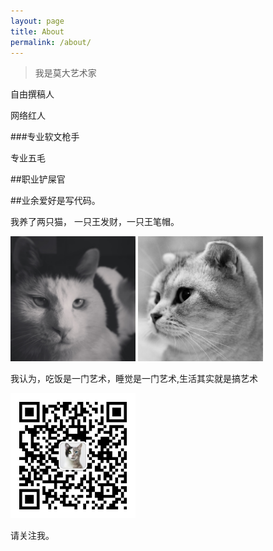 ```yaml
---
layout: page
title: About
permalink: /about/
---
```


>我是莫大艺术家

自由撰稿人

网络红人

###专业软文枪手

专业五毛

##职业铲屎官

##业余爱好是写代码。


我养了两只猫，
一只王发财，一只王笔帽。


<img src="/public/images/facai.jpg" alt="qrcode" width="200px">
<img src="/public/images/bimao.jpg" alt="qrcode" width="200px">

我认为，吃饭是一门艺术，睡觉是一门艺术,生活其实就是搞艺术

<img src="/public/images/qrcode.jpg" alt="qrcode" width="200px">

请关注我。




